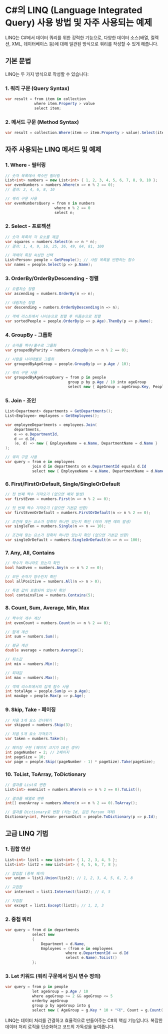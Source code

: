 # C#의 LINQ (Language Integrated Query) 사용 방법 및 자주 사용되는 예제

LINQ는 C#에서 데이터 쿼리를 위한 강력한 기능으로, 다양한 데이터 소스(배열, 컬렉션, XML, 데이터베이스 등)에 대해 일관된 방식으로 쿼리를 작성할 수 있게 해줍니다.

## 기본 문법

LINQ는 두 가지 방식으로 작성할 수 있습니다:

### 1. 쿼리 구문 (Query Syntax)

```csharp
var result = from item in collection
             where item.Property > value
             select item;
```

### 2. 메서드 구문 (Method Syntax)

```csharp
var result = collection.Where(item => item.Property > value).Select(item => item);
```

## 자주 사용되는 LINQ 메서드 및 예제

### 1. Where - 필터링

```csharp
// 숫자 목록에서 짝수만 필터링
List<int> numbers = new List<int> { 1, 2, 3, 4, 5, 6, 7, 8, 9, 10 };
var evenNumbers = numbers.Where(n => n % 2 == 0);
// 결과: 2, 4, 6, 8, 10

// 쿼리 구문 사용
var evenNumbersQuery = from n in numbers
                      where n % 2 == 0
                      select n;
```

### 2. Select - 프로젝션

```csharp
// 숫자 목록의 각 요소를 제곱
var squares = numbers.Select(n => n * n);
// 결과: 1, 4, 9, 16, 25, 36, 49, 64, 81, 100

// 객체의 특정 속성만 선택
List<Person> people = GetPeople(); // 사람 목록을 반환하는 함수
var names = people.Select(p => p.Name);
```

### 3. OrderBy/OrderByDescending - 정렬

```csharp
// 오름차순 정렬
var ascending = numbers.OrderBy(n => n);

// 내림차순 정렬
var descending = numbers.OrderByDescending(n => n);

// 객체 리스트에서 나이순으로 정렬 후 이름순으로 정렬
var sortedPeople = people.OrderBy(p => p.Age).ThenBy(p => p.Name);
```

### 4. GroupBy - 그룹화

```csharp
// 숫자를 짝수/홀수로 그룹화
var groupedByParity = numbers.GroupBy(n => n % 2 == 0);

// 사람을 나이대별로 그룹화
var groupedByAgeGroup = people.GroupBy(p => p.Age / 10);

// 쿼리 구문 사용
var groupedByAgeGroupQuery = from p in people
                            group p by p.Age / 10 into ageGroup
                            select new { AgeGroup = ageGroup.Key, People = ageGroup };
```

### 5. Join - 조인

```csharp
List<Department> departments = GetDepartments();
List<Employee> employees = GetEmployees();

var employeeDepartments = employees.Join(
    departments,
    e => e.DepartmentId,
    d => d.Id,
    (e, d) => new { EmployeeName = e.Name, DepartmentName = d.Name }
);

// 쿼리 구문 사용
var query = from e in employees
            join d in departments on e.DepartmentId equals d.Id
            select new { EmployeeName = e.Name, DepartmentName = d.Name };
```

### 6. First/FirstOrDefault, Single/SingleOrDefault

```csharp
// 첫 번째 짝수 가져오기 (없으면 예외 발생)
var firstEven = numbers.First(n => n % 2 == 0);

// 첫 번째 짝수 가져오기 (없으면 기본값 반환)
var firstEvenOrDefault = numbers.FirstOrDefault(n => n % 2 == 0);

// 조건에 맞는 요소가 정확히 하나만 있는지 확인 (여러 개면 예외 발생)
var singleTen = numbers.Single(n => n == 10);

// 조건에 맞는 요소가 정확히 하나만 있는지 확인 (없으면 기본값 반환)
var singleOrDefault = numbers.SingleOrDefault(n => n == 100);
```

### 7. Any, All, Contains

```csharp
// 짝수가 하나라도 있는지 확인
bool hasEven = numbers.Any(n => n % 2 == 0);

// 모든 숫자가 양수인지 확인
bool allPositive = numbers.All(n => n > 0);

// 특정 값이 포함되어 있는지 확인
bool containsFive = numbers.Contains(5);
```

### 8. Count, Sum, Average, Min, Max

```csharp
// 짝수의 개수 계산
int evenCount = numbers.Count(n => n % 2 == 0);

// 합계 계산
int sum = numbers.Sum();

// 평균 계산
double average = numbers.Average();

// 최소값
int min = numbers.Min();

// 최대값
int max = numbers.Max();

// 객체 리스트에서의 집계 함수 사용
int totalAge = people.Sum(p => p.Age);
int maxAge = people.Max(p => p.Age);
```

### 9. Skip, Take - 페이징

```csharp
// 처음 3개 요소 건너뛰기
var skipped = numbers.Skip(3);

// 처음 5개 요소 가져오기
var taken = numbers.Take(5);

// 페이징 구현 (페이지 크기가 10인 경우)
int pageNumber = 2; // 2페이지
int pageSize = 10;
var page = people.Skip((pageNumber - 1) * pageSize).Take(pageSize);
```

### 10. ToList, ToArray, ToDictionary

```csharp
// 결과를 List로 변환
List<int> evenList = numbers.Where(n => n % 2 == 0).ToList();

// 결과를 배열로 변환
int[] evenArray = numbers.Where(n => n % 2 == 0).ToArray();

// 결과를 Dictionary로 변환 (키는 Id, 값은 Person 객체)
Dictionary<int, Person> personDict = people.ToDictionary(p => p.Id);
```

## 고급 LINQ 기법

### 1. 집합 연산

```csharp
List<int> list1 = new List<int> { 1, 2, 3, 4, 5 };
List<int> list2 = new List<int> { 4, 5, 6, 7, 8 };

// 합집합 (중복 제거)
var union = list1.Union(list2); // 1, 2, 3, 4, 5, 6, 7, 8

// 교집합
var intersect = list1.Intersect(list2); // 4, 5

// 차집합
var except = list1.Except(list2); // 1, 2, 3
```

### 2. 중첩 쿼리

```csharp
var query = from d in departments
            select new
            {
                Department = d.Name,
                Employees = (from e in employees
                           where e.DepartmentId == d.Id
                           select e.Name).ToList()
            };
```

### 3. Let 키워드 (쿼리 구문에서 임시 변수 정의)

```csharp
var query = from p in people
            let ageGroup = p.Age / 10
            where ageGroup >= 2 && ageGroup <= 5
            orderby ageGroup
            group p by ageGroup into g
            select new { AgeGroup = g.Key * 10 + "대", Count = g.Count() };
```

LINQ는 데이터 처리를 간결하고 효율적으로 만들어주는 C#의 핵심 기능입니다. 복잡한 데이터 처리 로직을 단순화하고 코드의 가독성을 높여줍니다.